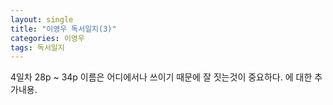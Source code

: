 ```yaml
---
layout: single
title: "이영우 독서일지(3)"
categories: 이영우
tags: 독서일지
---
```


4일차 28p ~ 34p 
이름은 어디에서나 쓰이기 때문에 잘 짓는것이 중요하다.
에 대한 추가내용.
